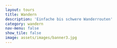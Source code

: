 ```yaml
---
layout: tours
title: Wandern
description: 'Einfache bis schwere Wanderrouten'
category: wandern
nav-menu: false
show_tile: false
image: assets/images/banner3.jpg
---
```


